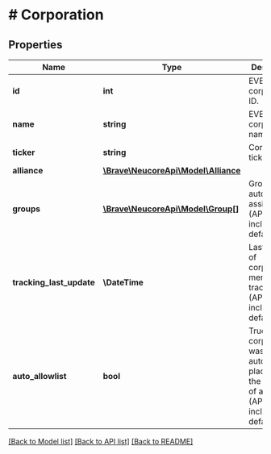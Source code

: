 # # Corporation

## Properties

Name | Type | Description | Notes
------------ | ------------- | ------------- | -------------
**id** | **int** | EVE corporation ID. |
**name** | **string** | EVE corporation name. |
**ticker** | **string** | Corporation ticker. |
**alliance** | [**\Brave\NeucoreApi\Model\Alliance**](Alliance.md) |  | [optional]
**groups** | [**\Brave\NeucoreApi\Model\Group[]**](Group.md) | Groups for automatic assignment (API: not included by default). | [optional]
**tracking_last_update** | **\DateTime** | Last update of corporation member tracking data (API: not included by default). | [optional]
**auto_allowlist** | **bool** | True if this corporation was automatically placed on the allowlist of a watchlist (API: not included by default). | [optional]

[[Back to Model list]](../../README.md#models) [[Back to API list]](../../README.md#endpoints) [[Back to README]](../../README.md)

